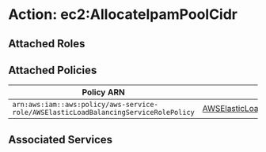 # Action: ec2:AllocateIpamPoolCidr

## Attached Roles

## Attached Policies

| Policy ARN | Policy Name |
|------------|-------------|
| `arn:aws:iam::aws:policy/aws-service-role/AWSElasticLoadBalancingServiceRolePolicy` | [AWSElasticLoadBalancingServiceRolePolicy](../policies.md#awselasticloadbalancingservicerolepolicy) |

## Associated Services

